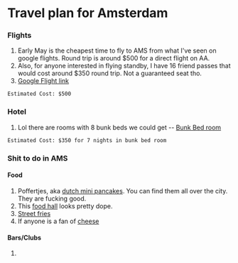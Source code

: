 # Travel plan for Amsterdam

### Flights
1) Early May is the cheapest time to fly to AMS from what I've seen on google flights. Round trip is around $500 for a direct flight on AA. 
2) Also, for anyone interested in flying standby, I have 16 friend passes that would cost around $350 round trip. Not a guaranteed seat tho.
3) [Google Flight link](https://www.google.com/travel/flights/search?tfs=CBwQAhoeagcIARIDREZXEgoyMDIyLTA1LTA2cgcIARIDQU1TGh5qBwgBEgNBTVMSCjIwMjItMDUtMTJyBwgBEgNERldwAYIBCwj___________8BQAFIAZgBAQ)

`Estimated Cost: $500`

### Hotel
1) Lol there are rooms with 8 bunk beds we could get -- [Bunk Bed room](https://www.expedia.com/Amsterdam-Hotels-WOW-Hostel-Amsterdam.h8783947.Hotel-Information?chkin=2022-05-06&chkout=2022-05-13&x_pwa=1&rfrr=HSR&pwa_ts=1644986698468&referrerUrl=aHR0cHM6Ly93d3cuZXhwZWRpYS5jb20vSG90ZWwtU2VhcmNo&useRewards=false&rm1=a8&regionId=178229&destination=Amsterdam+%28and+vicinity%29%2C+North+Holland%2C+Netherlands&destType=MARKET&neighborhoodId=178345&sort=RECOMMENDED&top_dp=341&top_cur=USD&semdtl=&userIntent=&selectedRoomType=229226027&selectedRatePlan=268308812)

`Estimated Cost: $350 for 7 nights in bunk bed room`

### Shit to do in AMS
#### Food
1) Poffertjes, aka [dutch mini pancakes](https://pudgefactor.com/poffertjes-dutch-mini-pancakes/). You can find them all over the city. They are fucking good.
2) This [food hall](https://foodhallen.nl/amsterdam/food-and-drinks) looks pretty dope.
3) [Street fries](https://rorymoulton.com/amsterdam-french-fries-frites-frieten/)
4) If anyone is a fan of [cheese](https://www.tripadvisor.com/Restaurant_Review-g188590-d1193265-Reviews-Het_Karbeel-Amsterdam_North_Holland_Province.html)
#### Bars/Clubs
1)

